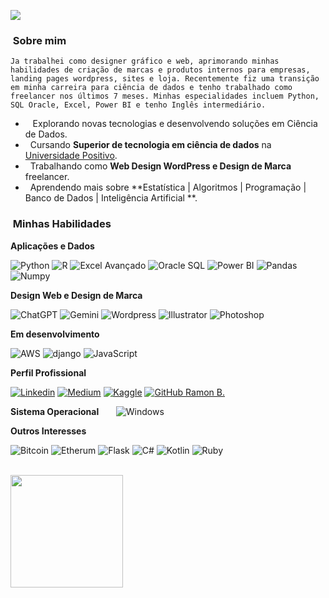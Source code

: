 ![](https://komarev.com/ghpvc/?username=SkippeRBM&color=006bed)

<h3> &nbsp;Sobre mim </h3>

  `Ja trabalhei como designer gráfico e web, aprimorando minhas habilidades de criação de marcas e produtos internos para empresas, landing pages wordpress, sites e loja. Recentemente fiz uma transição em minha carreira para ciência de dados e tenho trabalhado como freelancer nos últimos 7 meses. Minhas especialidades incluem Python, SQL Oracle, Excel, Power BI e tenho Inglês intermediário.`

- ‍ &nbsp; Explorando novas tecnologias e desenvolvendo soluções em Ciência de Dados.
-  &nbsp; Cursando **Superior de tecnologia em ciência de dados** na <a href="https://www.linkedin.com/in/ramonbarbozam/">Universidade Positivo</a>.
-  &nbsp; Trabalhando como **Web Design WordPress e Design de Marca** freelancer.
-  &nbsp; Aprendendo mais sobre **Estatística | Algoritmos | Programação | Banco de Dados | Inteligência Artificial **.

<h3>  &nbsp;Minhas Habilidades </h3>

**Aplicações e Dados**

![Python](https://img.shields.io/badge/Python-14354C?style=for-the-badge&logo=python&logoColor=white)
![R](https://img.shields.io/badge/R-276DC3?style=for-the-badge&logo=r&logoColor=white)
![Excel Avançado](https://img.shields.io/badge/Microsoft_Excel-217346?style=for-the-badge&logo=microsoft-excel&logoColor=white)
![Oracle SQL](https://img.shields.io/badge/Oracle-F80000?style=for-the-badge&logo=Oracle&logoColor=white )
![Power BI](https://img.shields.io/badge/PowerBI-F2C811?style=for-the-badge&logo=Power%20BI&logoColor=white)
![Pandas](https://img.shields.io/badge/Pandas-2C2D72?style=for-the-badge&logo=pandas&logoColor=white)
![Numpy](https://img.shields.io/badge/Numpy-777BB4?style=for-the-badge&logo=numpy&logoColor=white)


**Design Web e Design de Marca**

![ChatGPT](https://img.shields.io/badge/ChatGPT-74aa9c?style=for-the-badge&logo=openai&logoColor=white )
![Gemini](https://img.shields.io/badge/Gemini-8E75B2?style=for-the-badge&logo=googlebard&logoColor=fff )
![Wordpress](	https://img.shields.io/badge/Wordpress-21759B?style=for-the-badge&logo=wordpress&logoColor=white)
![Illustrator](https://img.shields.io/badge/Adobe%20Illustrator-FF9A00?style=for-the-badge&logo=adobe%20illustrator&logoColor=white)
![Photoshop](https://img.shields.io/badge/Adobe%20Photoshop-31A8FF?style=for-the-badge&logo=Adobe%20Photoshop&logoColor=black)

**Em desenvolvimento**

![AWS](https://img.shields.io/badge/Amazon_AWS-FF9900?style=for-the-badge&logo=amazonaws&logoColor=white)
![django](https://img.shields.io/badge/Django-092E20?style=for-the-badge&logo=django&logoColor=green)
![JavaScript](https://img.shields.io/badge/JavaScript-323330?style=for-the-badge&logo=javascript&logoColor=F7DF1E)

**Perfil Profissional**

[![Linkedin](https://img.shields.io/badge/LinkedIn-0077B5?style=for-the-badge&logo=linkedin&logoColor=white)](https://www.linkedin.com/in/ramonbarbozam/)
[![Medium](https://img.shields.io/badge/Medium-12100E?style=for-the-badge&logo=medium&logoColor=white)](https://medium.com/@ramom.skipper)
[![Kaggle]( https://img.shields.io/badge/Kaggle-20BEFF?style=for-the-badge&logo=Kaggle&logoColor=white)](https://www.kaggle.com/ramonethos)
[![GitHub Ramon B.](https://img.shields.io/github/followers/richardcpereira?label=follow&style=social)](https://github.com/SkippeRBM)

**Sistema Operacional**  
  
  ![Windows](https://img.shields.io/badge/Windows-0078D6?style=for-the-badge&logo=windows&logoColor=white)

**Outros Interesses**

![Bitcoin](https://img.shields.io/badge/Bitcoin-000000?style=for-the-badge&logo=bitcoin&logoColor=white)
![Etherum](https://img.shields.io/badge/Ethereum-3C3C3D?style=for-the-badge&logo=Ethereum&logoColor=white)
![Flask](https://img.shields.io/badge/Flask-000000?style=for-the-badge&logo=flask&logoColor=white)
![C#](https://img.shields.io/badge/C%23-239120?style=for-the-badge&logo=csharp&logoColor=white)
![Kotlin](https://img.shields.io/badge/Kotlin-B125EA?style=for-the-badge&logo=kotlin&logoColor=white)
![Ruby](https://img.shields.io/badge/Ruby-CC342D?style=for-the-badge&logo=ruby&logoColor=white)

<br/>

<a href="https://github.com/SkippeRBM">
  <img height="180em" src="https://github-readme-stats.vercel.app/api?username=SkippeRBM&theme=dracula&show_icons=true" />
</a>

<br/>

